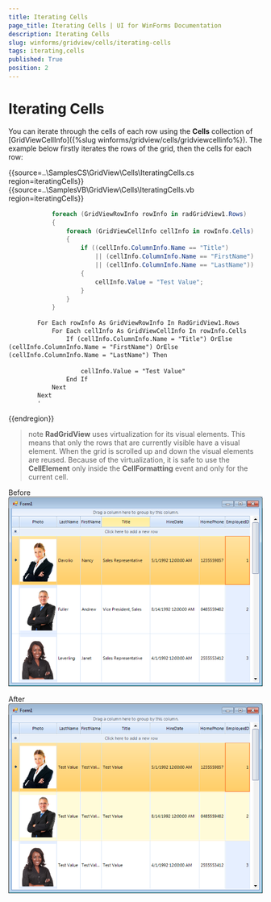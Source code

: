 ```yaml
---
title: Iterating Cells
page_title: Iterating Cells | UI for WinForms Documentation
description: Iterating Cells
slug: winforms/gridview/cells/iterating-cells
tags: iterating,cells
published: True
position: 2
---
```


# Iterating Cells



You can iterate through the cells of each row using the __Cells__ collection of [GridViewCellInfo]({%slug winforms/gridview/cells/gridviewcellinfo%}). The example below firstly iterates the rows of the grid, then the cells for each row:

{{source=..\SamplesCS\GridView\Cells\IteratingCells.cs region=iteratingCells}} 
{{source=..\SamplesVB\GridView\Cells\IteratingCells.vb region=iteratingCells}} 

````C#
            foreach (GridViewRowInfo rowInfo in radGridView1.Rows)
            {
                foreach (GridViewCellInfo cellInfo in rowInfo.Cells)
                {
                    if ((cellInfo.ColumnInfo.Name == "Title")
                        || (cellInfo.ColumnInfo.Name == "FirstName")
                        || (cellInfo.ColumnInfo.Name == "LastName"))
                    {
                        cellInfo.Value = "Test Value";
                    }
                }
            }
````
````VB.NET
        For Each rowInfo As GridViewRowInfo In RadGridView1.Rows
            For Each cellInfo As GridViewCellInfo In rowInfo.Cells
                If (cellInfo.ColumnInfo.Name = "Title") OrElse (cellInfo.ColumnInfo.Name = "FirstName") OrElse (cellInfo.ColumnInfo.Name = "LastName") Then

                    cellInfo.Value = "Test Value"
                End If
            Next
        Next
        '
````

{{endregion}} 

>note  __RadGridView__ uses virtualization for its visual elements. This means that only the rows that are currently visible have a visual element. When the grid is scrolled up and down the visual elements are reused. Because of the virtualization, it is safe to use the __CellElement__ only inside the __CellFormatting__ event and only for the current cell.
>


Before<br>![gridview-cells-iterating-cells 001](images/gridview-cells-iterating-cells001.png)

After<br>![gridview-cells-iterating-cells 002](images/gridview-cells-iterating-cells002.png)
